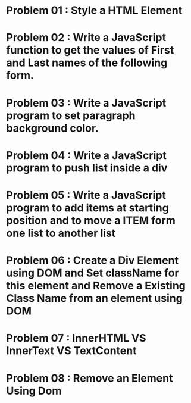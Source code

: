 # Problem 01 : Style a HTML Element
# Problem 02 : Write a JavaScript function to get the values of First and Last names of the following form.
# Problem 03 : Write a JavaScript program to set paragraph background color.
# Problem 04 : Write a JavaScript program to push list inside a div
# Problem 05 : Write a JavaScript program to add items at starting position and to move a ITEM form one list to another list
# Problem 06 : Create a Div Element using DOM and Set className for this element and Remove a Existing Class Name from an element using DOM
# Problem 07 : InnerHTML VS InnerText VS TextContent
# Problem 08 : Remove an Element Using Dom